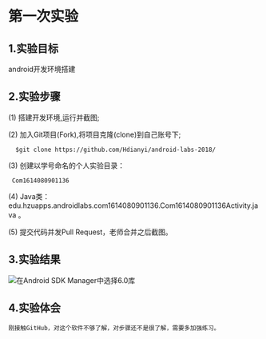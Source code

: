 # 第一次实验
 
## 1.实验目标
 android开发环境搭建
 
## 2.实验步骤
 (1) 搭建开发环境,运行并截图;
 
 (2) 加入Git项目(Fork),将项目克隆(clone)到自己账号下;
 
      $git clone https://github.com/Hdianyi/android-labs-2018/
      
 (3) 创建以学号命名的个人实验目录：
 
     Com1614080901136
      
     
 (4) Java类：edu.hzuapps.androidlabs.com1614080901136.Com1614080901136Activity.java 。
 
 (5) 提交代码并发Pull Request，老师合并之后截图。
 
## 3.实验结果
 ![在Android SDK Manager中选择6.0库](https://github.com/Hdianyi/android-labs-2018/blob/master/com1614080901136/com1614080901136.jpg "配置教育网下载代理")
 
## 4.实验体会
    刚接触GitHub，对这个软件不够了解，对步骤还不是很了解，需要多加强练习。
